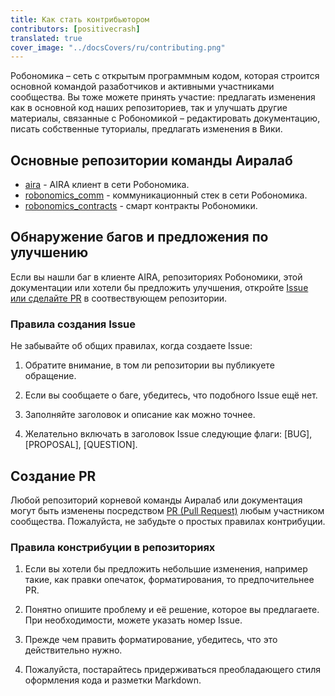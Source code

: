 ```yaml
---
title: Как стать контрибьютором
contributors: [positivecrash]
translated: true
cover_image: "../docsCovers/ru/contributing.png"
---
```


Робономика – сеть с открытым программным кодом, которая строится основной командой разаботчиков и активными участниками сообщества. Вы тоже можете принять участие: предлагать изменения как в основной код наших репозиториев, так и улучшать другие материалы, связанные с Робономикой – редактировать документацию, писать собственные туториалы, предлагать изменения в Вики.

## Основные репозитории команды Аиралаб

- [aira](https://github.com/airalab/aira) - AIRA клиент в сети Робономика. 
- [robonomics_comm](https://github.com/airalab/robonomics_comm) - коммуникационный стек в сети Робономика.
- [robonomics_contracts](https://github.com/airalab/robonomics_contracts) - смарт контракты Робономики.

## Обнаружение багов и предложения по улучшению

Если вы нашли баг в клиенте AIRA, репозиториях Робономики, этой документации или хотели бы предложить улучшения, откройте [Issue или сделайте PR](https://docs.github.com/desktop/contributing-and-collaborating-using-github-desktop/creating-an-issue-or-pull-request) в соотвествующем репозитории.

### Правила создания Issue

Не забывайте об общих правилах, когда создаете Issue:

1. Обратите внимание, в том ли репозитории вы публикуете обращение.

2. Если вы сообщаете о баге, убедитесь, что подобного Issue ещё нет.

3. Заполняйте заголовок и описание как можно точнее.

4. Желательно включать в заголовок Issue следующие флаги: [BUG], [PROPOSAL], [QUESTION].


## Создание PR

Любой репозиторий корневой команды Аиралаб или документация могут быть изменены посредством [PR (Pull Request)](https://docs.github.com/github/collaborating-with-issues-and-pull-requests/creating-a-pull-request) любым участником сообщества. Пожалуйста, не забудьте о простых правилах контрибуции.

### Правила констрибуции в репозиториях

1. Если вы хотели бы предложить небольшие изменения, например такие, как правки опечаток, форматирования, то предпочительнее PR.

2. Понятно опишите проблему и её решение, которое вы предлагаете. При необходимости, можете указать номер Issue.

3. Прежде чем править форматирование, убедитесь, что это действительно нужно.

4. Пожалуйста, постарайтесь придерживаться преобладающего стиля оформления кода и разметки Markdown.


